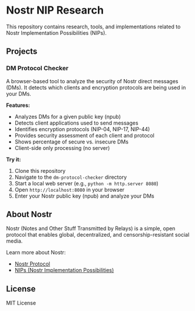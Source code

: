 # Nostr NIP Research

This repository contains research, tools, and implementations related to Nostr Implementation Possibilities (NIPs).

## Projects

### DM Protocol Checker

A browser-based tool to analyze the security of Nostr direct messages (DMs). It detects which clients and encryption protocols are being used in your DMs.

**Features:**
- Analyzes DMs for a given public key (npub)
- Detects client applications used to send messages
- Identifies encryption protocols (NIP-04, NIP-17, NIP-44)
- Provides security assessment of each client and protocol
- Shows percentage of secure vs. insecure DMs
- Client-side only processing (no server)

**Try it:**
1. Clone this repository
2. Navigate to the `dm-protocol-checker` directory
3. Start a local web server (e.g., `python -m http.server 8080`)
4. Open `http://localhost:8080` in your browser
5. Enter your Nostr public key (npub) and analyze your DMs

## About Nostr

Nostr (Notes and Other Stuff Transmitted by Relays) is a simple, open protocol that enables global, decentralized, and censorship-resistant social media.

Learn more about Nostr:
- [Nostr Protocol](https://github.com/nostr-protocol/nostr)
- [NIPs (Nostr Implementation Possibilities)](https://github.com/nostr-protocol/nips)

## License

MIT License
